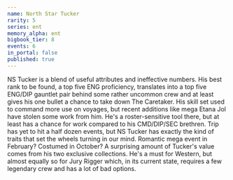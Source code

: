 ```yaml
---
name: North Star Tucker
rarity: 5
series: ent
memory_alpha: ent
bigbook_tier: 8
events: 6
in_portal: false
published: true
---
```


NS Tucker is a blend of useful attributes and ineffective numbers. His best rank to be found, a top five ENG proficiency, translates into a top five ENG/DIP gauntlet pair behind some rather uncommon crew and at least gives his one bullet a chance to take down The Caretaker. His skill set used to command more use on voyages, but recent additions like mega Etana Jol have stolen some work from him. He's a roster-sensitive tool there, but at least has a chance for work compared to his CMD/DIP/SEC brethren. Trip has yet to hit a half dozen events, but NS Tucker has exactly the kind of traits that set the wheels turning in our mind. Romantic mega event in February? Costumed in October? A surprising amount of Tucker's value comes from his two exclusive collections. He's a must for Western, but almost equally so for Jury Rigger which, in its current state, requires a few legendary crew and has a lot of bad options.
